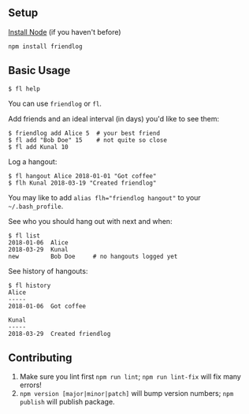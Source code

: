 ## Setup

[Install Node](https://nodejs.org/en/download/package-manager/) (if you haven't before)

```
npm install friendlog
```

## Basic Usage

```
$ fl help
```
You can use `friendlog` or `fl`.

Add friends and an ideal interval (in days) you'd like to see them:
```
$ friendlog add Alice 5  # your best friend
$ fl add "Bob Doe" 15    # not quite so close
$ fl add Kunal 10
```

Log a hangout:
```
$ fl hangout Alice 2018-01-01 "Got coffee"
$ flh Kunal 2018-03-19 "Created friendlog"
```
You may like to add `alias flh="friendlog hangout"` to your `~/.bash_profile`.

See who you should hang out with next and when:
```
$ fl list
2018-01-06  Alice
2018-03-29  Kunal
new         Bob Doe     # no hangouts logged yet
```

See history of hangouts:
```
$ fl history
Alice
-----
2018-01-06  Got coffee

Kunal
-----
2018-03-29  Created friendlog
```

## Contributing
1. Make sure you lint first `npm run lint`; `npm run lint-fix` will fix many errors!
2. `npm version [major|minor|patch]` will bump version numbers; `npm publish` will publish package.